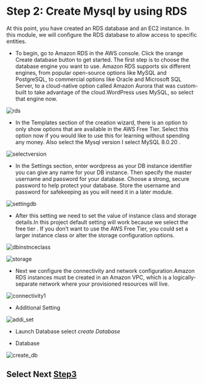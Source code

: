 # Step 2: Create Mysql by using RDS

At this point, you have created an RDS database and an EC2 instance. In this module, we will configure the RDS database to allow access to specific entities.
- To begin, go to Amazon RDS in the AWS console. Click the orange Create database button to get started.
The first step is to choose the database engine you want to use. Amazon RDS supports six different engines, from popular open-source options like MySQL and PostgreSQL, to commercial options like Oracle and Microsoft SQL Server,
to a cloud-native option called Amazon Aurora that was custom-built to take advantage of the cloud.WordPress uses MySQL, so select that engine now.

![rds](https://user-images.githubusercontent.com/60148173/120688555-d0285080-c4c0-11eb-9c54-2efdd572db3d.PNG)

- In the Templates section of the creation wizard, there is an option to only show options that are available in the AWS Free Tier. 
Select this option now if you would like to use this for learning without spending any money. Also select the Mysql version I select MySQL 8.0.20 .

![selectversion](https://user-images.githubusercontent.com/60148173/120689425-b76c6a80-c4c1-11eb-8688-2235a7bde966.PNG)

- In the Settings section, enter wordpress as your DB instance identifier you can give any name for your DB instance. Then specify the master username and password for your database. Choose a strong, secure password to help protect your database. 
Store the username and password for safekeeping as you will need it in a later module.

![settingdb](https://user-images.githubusercontent.com/60148173/120689992-56916200-c4c2-11eb-80ef-82017c711806.PNG)

- After this setting we need to set the value of instance class and storage details.In this project default setting will work because we select the free tier .
If you don’t want to use the AWS Free Tier, you could set a larger instance class or alter the storage configuration options.

![dbinstnceclass](https://user-images.githubusercontent.com/60148173/120690640-1a123600-c4c3-11eb-9d25-b2a268b397de.PNG)

![storage](https://user-images.githubusercontent.com/60148173/120690724-344c1400-c4c3-11eb-8b28-79f1a4cfe4e0.PNG)

- Next we configure the connectivity and network configuration.Amazon RDS instances must be created in an Amazon VPC, which is a logically-separate network where your provisioned resources will live.

![connectivity1](https://user-images.githubusercontent.com/60148173/120691029-9442ba80-c4c3-11eb-9226-04c5b063a5ee.PNG)

- Additional Setting

![addi_set](https://user-images.githubusercontent.com/60148173/120691134-b3d9e300-c4c3-11eb-838b-6d1ea317df13.PNG)

- Launch Database select *create Database*

- Database

![create_db](https://user-images.githubusercontent.com/60148173/120691455-1a5f0100-c4c4-11eb-8111-0ee4a85ee6d8.PNG)

## Select Next [Step3](configure_database.md)

